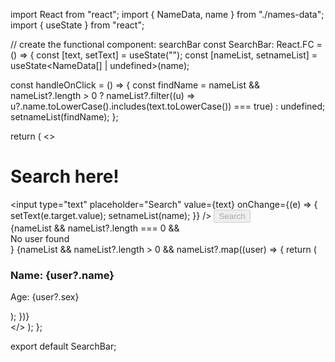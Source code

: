 import React from "react";
import { NameData, name } from "./names-data";
import { useState } from "react";

// create the functional component: searchBar
const SearchBar: React.FC = () => {
  const [text, setText] = useState<string>("");
  const [nameList, setnameList] = useState<NameData[] | undefined>(name);
  
  const handleOnClick = () => {
    const findName =
      nameList && nameList?.length > 0
        ? nameList?.filter((u) => u?.name.toLowerCase().includes(text.toLowerCase()) === true)
        : undefined;
    setnameList(findName);
  };

  return (
    <>
      <h1>Search here!</h1>
      <div>
        <input
          type="text"
          placeholder="Search"
          value={text}
          onChange={(e) => {
            setText(e.target.value);
            setnameList(name);
          }}
        />
        <button disabled={!text} onClick={handleOnClick}>
          Search
        </button>
      </div>
      <div>
        {nameList && nameList?.length === 0 && <div>No user found</div>}
        {nameList &&
          nameList?.length > 0 &&
          nameList?.map((user) => {
            return (
              <p key={user?.id}>
                <h3>Name: {user?.name}</h3>
                <p>Age: {user?.sex}</p>
              </p>
            );
          })}
      </div>
    </>
  );
};

export default SearchBar;
